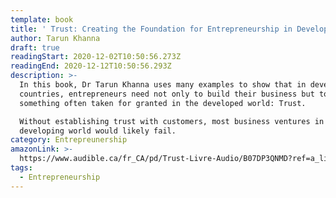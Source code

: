 ```yaml
---
template: book
title: ' Trust: Creating the Foundation for Entrepreneurship in Developing Countries'
author: Tarun Khanna
draft: true
readingStart: 2020-12-02T10:50:56.273Z
readingEnd: 2020-12-12T10:50:56.293Z
description: >-
  In this book, Dr Tarun Khanna uses many examples to show that in developing
  countries, entrepreneurs need not only to build their business but to build
  something often taken for granted in the developed world: Trust.

  Without establishing trust with customers, most business ventures in the
  developing world would likely fail.
category: Entrepreunership
amazonLink: >-
  https://www.audible.ca/fr_CA/pd/Trust-Livre-Audio/B07DP3QNMD?ref=a_library_t_c5_libItem_&pf_rd_p=a00014e8-d2ee-472f-a5f3-837e4e395ee4&pf_rd_r=6V0VZNJYNMZJAZ3FR4CW
tags:
  - Entrepreneurship
---
```


